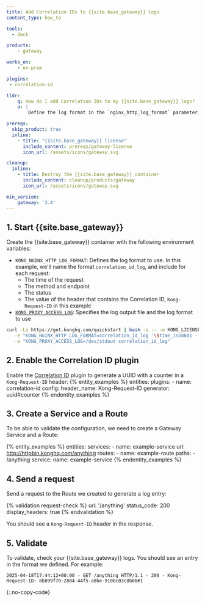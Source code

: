 ```yaml
---
title: Add Correlation IDs to {{site.base_gateway}} logs
content_type: how_to

tools:
  - deck

products:
    - gateway

works_on:
    - on-prem

plugins:
 - correlation-id

tldr:
    q: How do I add Correlation IDs to my {{site.base_gateway}} logs?
    a: |
        Define the log format in the `nginx_http_log_format` parameter, and use `$http_{header_name}` to reference the header defined in the [Correlation ID plugin](/plugins/correlation-id/) (`$http_Kong_Request_ID` for the default header name). Reference the name of the format to use in the [`proxy_access_log`](/gateway/configuration/#proxy-access-log) parameter.

prereqs:
  skip_product: true
  inline:
    - title: "{{site.base_gateway}} license"
      include_content: prereqs/gateway-license
      icon_url: /assets/icons/gateway.svg

cleanup:
  inline:
    - title: Destroy the {{site.base_gateway}} container
      include_content: cleanup/products/gateway
      icon_url: /assets/icons/gateway.svg

min_version:
    gateway: '3.4'
---
```


## 1. Start {{site.base_gateway}}

Create the {{site.base_gateway}} container with the following environment variables:
* `KONG_NGINX_HTTP_LOG_FORMAT`: Defines the log format to use. In this example, we'll name the format `correlation_id_log`, and include for each request:
  * The time of the request
  * The method and endpoint
  * The status
  * The value of the header that contains the Correlation ID, `Kong-Request-ID` in this example
* [`KONG_PROXY_ACCESS_LOG`](/gateway/configuration/#proxy-access-log): Specifies the log output file and the log format to use

```sh
curl -Ls https://get.konghq.com/quickstart | bash -s -- -e KONG_LICENSE_DATA \
   -e "KONG_NGINX_HTTP_LOG_FORMAT=correlation_id_log '\$time_iso8601 - \$request - \$status - Kong-Request-ID: \$http_Kong_Request_ID'" \
   -e "KONG_PROXY_ACCESS_LOG=/dev/stdout correlation_id_log"
```

## 2. Enable the Correlation ID plugin

Enable the [Correlation ID](/plugins/correlation-id/) plugin to generate a UUID with a counter in a `Kong-Request-ID` header:
{% entity_examples %}
entities:
  plugins:
    - name: correlation-id
      config:
        header_name: Kong-Request-ID
        generator: uuid#counter
{% endentity_examples %}

## 3. Create a Service and a Route

To be able to validate the configuration, we need to create a Gateway Service and a Route:
<!--vale off -->
{% entity_examples %}
entities:
  services:
    - name: example-service
      url: http://httpbin.konghq.com/anything
  routes:
    - name: example-route
      paths:
        - /anything
      service: 
        name: example-service
{% endentity_examples %}
<!--vale on -->

## 4. Send a request

Send a request to the Route we created to generate a log entry:
<!--vale off -->
{% validation request-check %}
url: '/anything'
status_code: 200
display_headers: true
{% endvalidation %}
<!--vale on -->
You should see a `Kong-Request-ID` header in the response.

## 5. Validate

To validate, check your {{site.base_gateway}} logs. 
You should see an entry in the format we defined. For example:
```
2025-04-18T17:44:12+00:00 - GET /anything HTTP/1.1 - 200 - Kong-Request-ID: 8b899f70-2804-44f5-a8be-910bc03c8b00#1
```
{:.no-copy-code}
